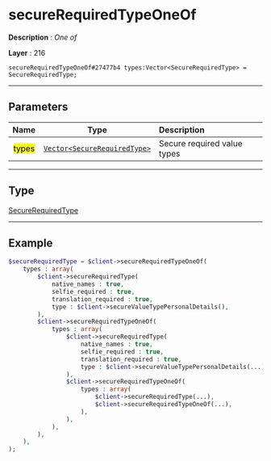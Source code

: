 # secureRequiredTypeOneOf

**Description** : *One of*

**Layer** : 216

```tl
secureRequiredTypeOneOf#27477b4 types:Vector<SecureRequiredType> = SecureRequiredType;
```

---

## Parameters

| Name | Type | Description |
| :---: | :---: | :--- |
| <mark>types</mark> | [`Vector<SecureRequiredType>`](type/SecureRequiredType) | Secure required value types |

---

## Type

[SecureRequiredType](type/SecureRequiredType)

---

## Example

```php
$secureRequiredType = $client->secureRequiredTypeOneOf(
	types : array(
		$client->secureRequiredType(
			native_names : true,
			selfie_required : true,
			translation_required : true,
			type : $client->secureValueTypePersonalDetails(),
		),
		$client->secureRequiredTypeOneOf(
			types : array(
				$client->secureRequiredType(
					native_names : true,
					selfie_required : true,
					translation_required : true,
					type : $client->secureValueTypePersonalDetails(...),
				),
				$client->secureRequiredTypeOneOf(
					types : array(
						$client->secureRequiredType(...),
						$client->secureRequiredTypeOneOf(...),
					),
				),
			),
		),
	),
);
```